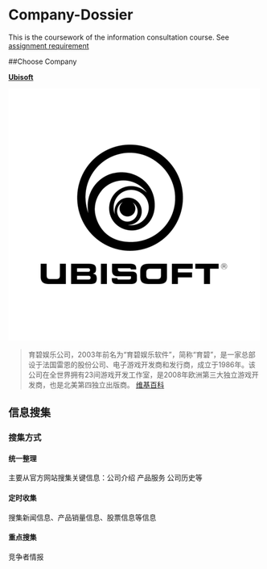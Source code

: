 # Company-Dossier

This is the coursework of the information consultation course. See [assignment requirement ](  /Company%20Dossier%20Building.md)

##Choose Company

**[Ubisoft](http://www.ubisoft.com)** 

![Ubisoft Logo](src/ubisoftlogo.png)

> 育碧娱乐公司，2003年前名为“育碧娱乐软件”，简称“育碧”，是一家总部设于法国雷恩的股份公司、电子游戏开发商和发行商，成立于1986年。该公司在全世界拥有23间游戏开发工作室，是2008年欧洲第三大独立游戏开发商，也是北美第四独立出版商。 [维基百科](https://zh.wikipedia.org/zh-cn/%E8%82%B2%E7%A2%A7)

## 信息搜集

### 搜集方式

#### 统一整理

主要从官方网站搜集关键信息：公司介绍 产品服务 公司历史等

#### 定时收集

搜集新闻信息、产品销量信息、股票信息等信息

#### 重点搜集

竞争者情报